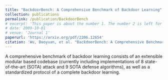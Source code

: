 ```yaml
---
title: "BackdoorBench: A Comprehensive Benchmark of Backdoor Learning"
collection: publications
permalink: /publication/BackdoorBench
# excerpt: 'This paper is about the number 1. The number 2 is left for future work.'
# date: 2009-10-01
# venue: 'Journal 1'
paperurl: 'https://arxiv.org/pdf/2206.12654'
citation: 'Wu, Baoyuan, et al. "BackdoorBench: A Comprehensive Benchmark of Backdoor Learning." arXiv preprint arXiv:2206.12654 (2022).'
---
```

A comprehensive benchmark of backdoor learning consists of an extensible modular based codebase (currently including implementations of 8 state-of-the-art (SOTA) attack and 9 SOTA defense algorithms), as well as a standardized protocol of a complete backdoor learning.
